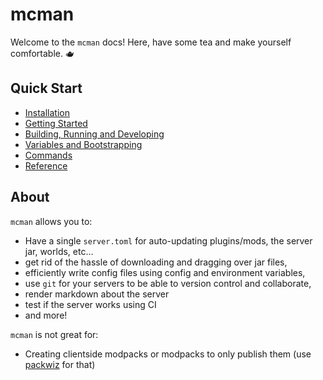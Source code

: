 # mcman

Welcome to the `mcman` docs! Here, have some tea and make yourself comfortable. 🫖

## Quick Start

- [Installation](./installation.md)
- [Getting Started](./tutorials/getting-started.md)
- [Building, Running and Developing](./tutorials/building.md)
- [Variables and Bootstrapping](./tutorials/variables.md)
- [Commands](./commands)
- [Reference](./reference/server.toml.md)

## About

`mcman` allows you to:

- Have a single `server.toml` for auto-updating plugins/mods, the server jar, worlds, etc...
- get rid of the hassle of downloading and dragging over jar files,
- efficiently write config files using config and environment variables,
- use `git` for your servers to be able to version control and collaborate,
- render markdown about the server
- test if the server works using CI
- and more!

`mcman` is not great for:

- Creating clientside modpacks or modpacks to only publish them (use [packwiz](https://packwiz.infra.link/) for that)

